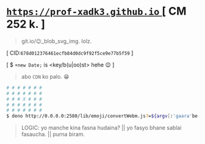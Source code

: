 # <a href="https://prof-xadk3.github.io"> `https://prof-xadk3.github.io` </a> [ CM 252 k. ]

> git.io/:wink:_blob_svg_img. lolz.

[ CID:`678d012376461ecfb84d0dc9f92f5ce9e77b5f59` ]

[ $ `+new Date;` is <key/b(u|oo)st> hehe :wink: ]

> abo `CDN` ko palo. :grin:

```sh
# # # # # # #
# # # # # # #
# # # X # # #
# # # # # # #
# # # # # # #
$ deno http://0.0.0.0:2580/lib/emoji/convertWebm.js?=${argv[:'gaara'be-:]}
```

> LOGIC: yo manche kina fasna hudaina? || yo fasyo bhane sablai fasaucha. || purna biram.
